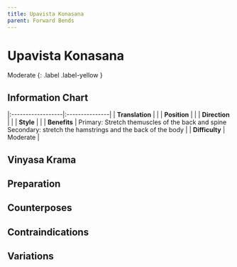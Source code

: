 ```yaml
---
title: Upavista Konasana
parent: Forward Bends
---
```


# Upavista Konasana
Moderate
{: .label .label-yellow }
## Information Chart

|:------------------|:---------------|
| **Translation**       |    |
| **Position**          |    |
| **Direction**         |     |
| **Style**             |     |
| **Benefits** | Primary: Stretch themuscles of the back and spine <br> Secondary: stretch the hamstrings and the back of the body   |
| **Difficulty**  |  Moderate                              | 


## Vinyasa Krama 

## Preparation 

## Counterposes

## Contraindications

## Variations